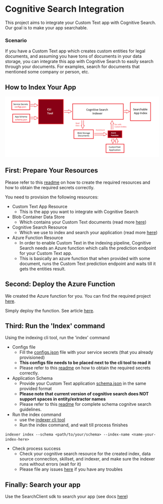 # Cognitive Search Integration

This project aims to integrate your Custom Text app with Cognitive Search. 
Our goal is to make your app searchable.

### Scenario
If you have a Custom Text app which creates custom entities for legal documents, and assuming you have tons of documents in your data storage, you can integrate this app with Cognitive Search to easily search through your documents.
For examples, search for documents that mentioned some company or person, etc.

## How to Index Your App

![cognitive search integration pipeline](./Docs/Assets/indexing-pipeline.png)

## First: Prepare Your Resources
Please refer to this [readme][validation_readme] on how to create the required resources and how to obtain the required secrets correctly.


You need to provision the following resources:
 - Custom Text App Resource
   - This is the app you want to integrate with Cognitive Search 
 - Blob Container Data Store
	 - Which contains your Custom Text documents (read more [here](https://docs.microsoft.com/en-us/azure/storage/blobs/storage-blobs-introduction))
 - Cognitive Search Resource
	 - Which we use to index and search your application (read more [here](https://docs.microsoft.com/en-us/azure/search/search-what-is-azure-search))
 - Azure Function Resource
	 - In order to enable Custom Text in the indexing pipeline, Cognitive Search needs an Azure function which calls the prediction endpoint for your Custom Text app.
	 - This is basically an azure function that when provided with some document, runs the Custom Text prediction endpoint and waits till it gets the entities result.


## Second: Deploy the Azure Function
We created the Azure function for you. You can find the required project [here][custom_skillset_azure_function].

Simply deploy the function. See article [here](https://docs.microsoft.com/en-us/azure/azure-functions/functions-develop-vs#publish-to-azure).


## Third: Run the 'Index' command
Using the indexing cli tool, run the 'index' command
 - Configs file
	 - Fill the [configs.json][configs_sample] file with your service secrets (that you already provisioned)
	 - **This configs file needs to be placed next to the cli tool to read it**
	 - Please refer to this [readme][validation_readme] on how to obtain the required secrets correctly.
 - Application Schema
	 - Provide your Custom Text application [schema.json][schema_sample] in the same provided format
	 - **Please note that current version of cognitive search does NOT support spaces in entity/extractor names**
	 - Please refer to this [readme][validation_readme] for complete schema cognitve search guidelines.
 - Run the index command
	- use the [indexer cli tool][indexer_cli_tool]
	 - Run the index command, and wait till process finishes
```console
indexer index --schema <path/to/your/schema> --index-name <name-your-index-here>
```
- Check process success
	- Check your cognitive search resource for the created index, data source connection, skillset, and indexer, and make sure the indexer runs without errors (wait for it)
    - Please file any issues [here](https://github.com/microsoft/CognitiveServicesLanguageUtilities/issues) if you have any troubles

## Finally: Search your app
Use the SearchClient sdk to search your app (see docs [here](https://docs.microsoft.com/en-us/azure/search/search-howto-dotnet-sdk#run-queries))





[validation_readme]: https://github.com/microsoft/CognitiveServicesLanguageUtilities/blob/dev/CustomTextAnalytics.CognitiveSearch/Docs/Validation.md

[custom_skillset_azure_function]: https://github.com/microsoft/CognitiveServicesLanguageUtilities/tree/dev/CustomTextAnalytics.CognitiveSearch/Solution/CustomTextAzureFunction

[configs_sample]: https://github.com/microsoft/CognitiveServicesLanguageUtilities/blob/dev/CustomTextAnalytics.CognitiveSearch/Samples/configs.json

[schema_sample]: https://github.com/microsoft/CognitiveServicesLanguageUtilities/blob/dev/CustomTextAnalytics.CognitiveSearch/Samples/app-schema.json

[indexer_cli_tool]: https://github.com/microsoft/CognitiveServicesLanguageUtilities/blob/dev/CustomTextAnalytics.CognitiveSearch/Samples/indexer.exe

[github_issues]: https://github.com/microsoft/CognitiveServicesLanguageUtilities/issues